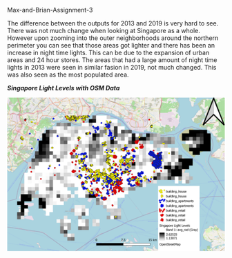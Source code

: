 Max-and-Brian-Assignment-3

The difference between the outputs for 2013 and 2019 is very hard to see. There was not much change when looking at Singapore as a whole. However upon zooming into the outer neighborhoods around the northern perimeter you can see that those areas got lighter and there has been an increase in night time lights. This can be due to the expansion of urban areas and 24 hour stores. The areas that had a large amount of night time lights in 2013 were seen in similar fasion in 2019, not much changed. This was also seen as the most populated area.

***Singapore Light Levels with OSM Data***

![alt text](https://github.com/Brian-Karu/Max-and-Brian-Assignment-3/blob/main/Singapore%20Divided%20Layers%20wt%20OSM%20data.png)
